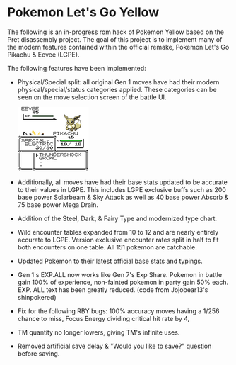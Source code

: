 # Pokemon Let's Go Yellow

The following is an in-progress rom hack of Pokemon Yellow based on the Pret disassembly project. The goal of this project is to implement many of the modern features contained within the official remake, Pokemon Let's Go Pikachu & Eevee (LGPE).

The following features have been implemented:
	
- Physical/Special split: all original Gen 1 moves have had their modern physical/special/status categories applied. These categories can be seen on the move selection screen of the battle UI.
	
	![Category UI](/screenshots/bgb00002.bmp)

- Additionally, all moves have had their base stats updated to be accurate to their values in LGPE. This includes LGPE exclusive buffs such as 200 base power Solarbeam & Sky Attack as well as 40 base power Absorb & 75 base power Mega Drain.

- Addition of the Steel, Dark, & Fairy Type and modernized type chart. 

- Wild encounter tables expanded from 10 to 12 and are nearly entirely accurate to LGPE. Version exclusive encounter rates split in half to fit both encounters on one table. All 151 pokemon are catchable.

- Updated Pokemon to their latest official base stats and typings.

- Gen 1's EXP.ALL now works like Gen 7's Exp Share. Pokemon in battle gain 100% of experience, non-fainted pokemon in party gain 50% each. EXP. ALL text has been greatly reduced. (code from Jojobear13's shinpokered)

- Fix for the following RBY bugs: 100% accuracy moves having a 1/256 chance to miss, Focus Energy dividing critical hit rate by 4,

- TM quantity no longer lowers, giving TM's infinite uses.

- Removed artificial save delay & "Would you like to save?" question before saving.
